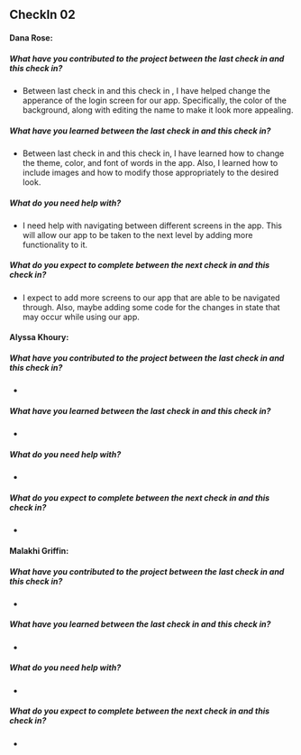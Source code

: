 ## CheckIn 02

#### Dana Rose:
##### What have you contributed to the project between the last check in and this check in? 
- Between last check in and this check in , I have helped change the apperance of the login screen for our app. Specifically, the color of the background, along with editing the name to make it look more appealing.

##### What have you learned between the last check in and this check in?
- Between last check in and this check in, I have learned how to change the theme, color, and font of words in the app. Also, I learned how to include images and how to modify those appropriately to the desired look.

##### What do you need help with?
- I need help with navigating between different screens in the app. This will allow our app to be taken to the next level by adding more functionality to it.

##### What do you expect to complete between the next check in and this check in?
- I expect to add more screens to our app that are able to be navigated through. Also, maybe adding some code for the changes in state that may occur while using our app.


#### Alyssa Khoury:
##### What have you contributed to the project between the last check in and this check in?
- 

##### What have you learned between the last check in and this check in?
- 

##### What do you need help with?
- 

##### What do you expect to complete between the next check in and this check in?
- 


#### Malakhi Griffin:
##### What have you contributed to the project between the last check in and this check in?
- 

##### What have you learned between the last check in and this check in?
- 

##### What do you need help with?
- 

##### What do you expect to complete between the next check in and this check in?
- 
